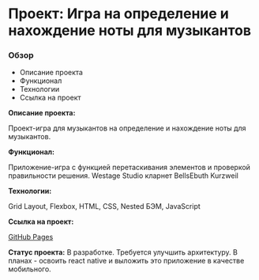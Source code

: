 # Проект: Игра на определение и нахождение ноты для музыкантов

### Обзор

- Описание проекта
- Функционал
- Технологии
- Ссылка на проект

**Описание проекта:**

Проект-игра для музыкантов на определение и нахождение ноты для музыкантов.

**Функционал:**

Приложение-игра с функцией перетаскивания элементов и проверкой правильности решения.
Westage Studio кларнет
BellsEbuth
Kurzweil

**Технологии:**

Grid Layout, Flexbox, HTML, CSS, Nested БЭМ, JavaScript

**Ссылка на проект:**

[GitHub Pages](https://olga-mus.github.io/exs_listenOne/index.html)

**Статус проекта:**
В разработке. Требуется улучшить архитектуру. В планах - освоить react native и выложить это приложение в качестве мобильного.
